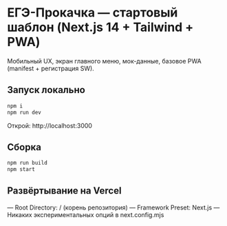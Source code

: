 # ЕГЭ-Прокачка — стартовый шаблон (Next.js 14 + Tailwind + PWA)

Мобильный UX, экран главного меню, мок-данные, базовое PWA (manifest + регистрация SW).

## Запуск локально
```bash
npm i
npm run dev
```

Открой: http://localhost:3000

## Сборка
```bash
npm run build
npm start
```

## Развёртывание на Vercel

— Root Directory: / (корень репозитория)
— Framework Preset: Next.js
— Никаких экспериментальных опций в next.config.mjs
